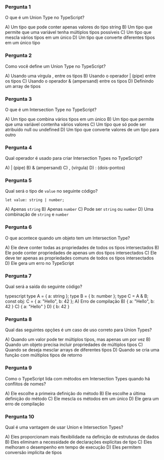 ### Pergunta 1

O que é um Union Type no TypeScript?

A) Um tipo que pode conter apenas valores do tipo string 
B) Um tipo que permite que uma variável tenha múltiplos tipos possíveis 
C) Um tipo que mescla vários tipos em um único 
D) Um tipo que converte diferentes tipos em um único tipo


### Pergunta 2

Como você define um Union Type no TypeScript?

A) Usando uma vírgula , entre os tipos 
B) Usando o operador | (pipe) entre os tipos 
C) Usando o operador & (ampersand) entre os tipos 
D) Definindo um array de tipos


### Pergunta 3

O que é um Intersection Type no TypeScript?

A) Um tipo que combina vários tipos em um único 
B) Um tipo que permite que uma variável contenha vários valores 
C) Um tipo que só pode ser atribuído null ou undefined 
D) Um tipo que converte valores de um tipo para outro


### Pergunta 4

Qual operador é usado para criar Intersection Types no TypeScript?

A) | (pipe) 
B) & (ampersand) 
C) , (vírgula) 
D) : (dois-pontos)

### Pergunta 5

Qual será o tipo de `value` no seguinte código?

```
let value: string | number;
```

A) Apenas `string` 
B) Apenas `number` 
C) Pode ser `string` ou `number` 
D) Uma combinação de `string` e `number`


### Pergunta 6

O que acontece quando um objeto tem um Intersection Type?

A) Ele deve conter todas as propriedades de todos os tipos intersectados 
B) Ele pode conter propriedades de apenas um dos tipos intersectados 
C) Ele deve ter apenas as propriedades comuns de todos os tipos intersectados 
D) Ele gera um erro no TypeScript

### Pergunta 7

Qual será a saída do seguinte código?

typescript
type A = { a: string };
type B = { b: number };
type C = A & B;
const obj: C = { a: "Hello", b: 42 };
A) Erro de compilação 
B) { a: "Hello", b: 42 } 
C) { a: "Hello" } D) { b: 42 }

### Pergunta 8

Qual das seguintes opções é um caso de uso correto para Union Types?

A) Quando um valor pode ter múltiplos tipos, mas apenas um por vez 
B) Quando um objeto precisa incluir propriedades de múltiplos tipos 
C) Quando se deseja mesclar arrays de diferentes tipos 
D) Quando se cria uma função com múltiplos tipos de retorno


### Pergunta 9

Como o TypeScript lida com métodos em Intersection Types quando há conflitos de nomes?

A) Ele escolhe a primeira definição do método 
B) Ele escolhe a última definição do método 
C) Ele mescla os métodos em um único 
D) Ele gera um erro de compilação


### Pergunta 10

Qual é uma vantagem de usar Union e Intersection Types?

A) Eles proporcionam mais flexibilidade na definição de estruturas de dados 
B) Eles eliminam a necessidade de declarações explícitas de tipo 
C) Eles melhoram o desempenho em tempo de execução 
D) Eles permitem conversão implícita de tipos
